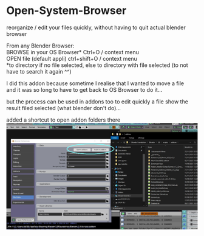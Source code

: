 # Open-System-Browser

reorganize / edit your files quickly, without having to quit actual blender browser 
  
From any Blender Browser:  
BROWSE in your OS Browser*  Ctrl+O / context menu  
OPEN file (default appli)   ctrl+shift+O / context menu  
*to directory if no file selected, 
 else to directory with file selected (to not have to search it again ^^)  

I did this addon because sometime I realise that I wanted to move a file  
and it was so long to have to get back to OS Browser to do it...  

but the process can be used in addons too to edit quickly a file show the result filed selected (what blender don't do)...

added a shortcut to open addon folders there
![](OPen-OS-userprefaddons.jpg)
  

